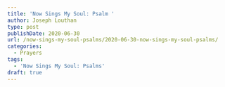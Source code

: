 ```yaml
---
title: 'Now Sings My Soul: Psalm '
author: Joseph Louthan
type: post
publishDate: 2020-06-30
url: /now-sings-my-soul-psalms/2020-06-30-now-sings-my-soul-psalms/
categories:
  - Prayers
tags:
  - 'Now Sings My Soul: Psalms'
draft: true
---
```

